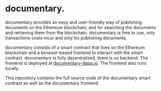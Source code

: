 # documentary.

documentary provides an easy and user-friendly way of publishing documents on the Ethereum blockchain, and for searching the documents and retrieving them from the blockchain. documentary is free to use, only transactions costs incur and only for publishing documents.
 
documentary consists of a smart contract that lives on the Ethereum blockchain and a browser-based frontend to interact with the smart contract. documentary is fully dezentralized, there is no backend. The frontend is deployed at <a href="http://documentary-dapp.io">documentary-dapp.io</a>. The frontend also runs locally.
 
This repository contains the full source code of the documentary smart contract as well as the documentary frontend.
 

